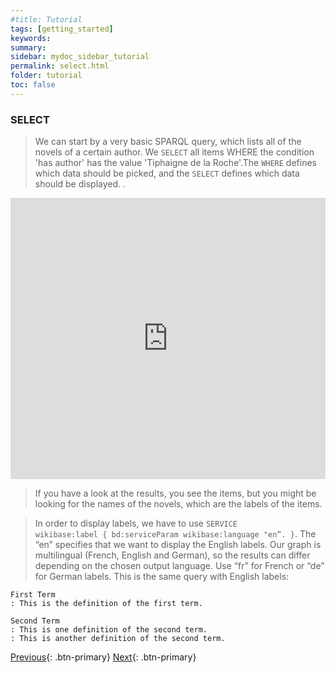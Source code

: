 ```yaml
---
#title: Tutorial
tags: [getting_started]
keywords:
summary:
sidebar: mydoc_sidebar_tutorial
permalink: select.html
folder: tutorial
toc: false
---
```


### **SELECT**

> We can start by a very basic SPARQL query, which lists all of the novels of a certain author. We <code>SELECT</code> all items WHERE the condition 'has author' has the value 'Tiphaigne de la Roche'.The <code>WHERE</code> defines which data should be picked, and the <code>SELECT</code> defines which data should be displayed. .

<iframe class="" src="https://query.wikidata.org/#%23Locations%20of%20aviation%20accidents%0A%0ASELECT%20%3Fitem%20%3FitemLabel%20%3Fcoords%0AWHERE%0A%7B%0A%20%20%20%3Fitem%20wdt%3AP31%20wd%3AQ744913.%20%20%20%20%20%20%23%20item%20is%20an%20instance%20of%20an%20aviation%20accident%0A%20%20%20%3Fitem%20wdt%3AP625%20%3Fcoords.%20%20%20%20%20%20%20%20%23%20item%27s%20coordinates%20are%20collected%20by%20the%20%3Fcoords%20variable%0A%20%20SERVICE%20wikibase%3Alabel%20%7B%20bd%3AserviceParam%20wikibase%3Alanguage%20%22%5BAUTO_LANGUAGE%5D%2Cen%22.%20%7D%0A%7D" style="width:100%;max-width:100%;height:450px" frameborder="0"></iframe>


>If you have a look at the results, you see the items, but you might be looking for the names of the novels, which are the labels of the items.

>In order to display labels, we have to use <code>SERVICE wikibase:label { bd:serviceParam wikibase:language "en”. }</code>. The “en” specifies that we want to display the English labels. Our graph is multilingual (French, English and German), so the results can differ depending on the chosen output language. Use “fr” for French or “de” for German labels. This is the same query with English labels:


```
First Term
: This is the definition of the first term.

Second Term
: This is one definition of the second term.
: This is another definition of the second term.
```

[Previous](./tutorial_index.html){: .btn-primary} [Next](./limit.html){: .btn-primary}

<!-- {% include links.html %} -->
